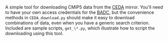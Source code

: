 A simple tool for downloading CMIP5 data from the [CEDA](http://www.ceda.ac.uk/) mirror. You'll need to have your own access credentials for the [BADC](https://badc.nerc.ac.uk/home/), but the convenience methods in `CEDA_download.py` should make it easy to download combinations of data, even when you have a generic search criterion. Included are sample scripts, `get_\*.py`, which illustrate how to script the downloading using this tool.